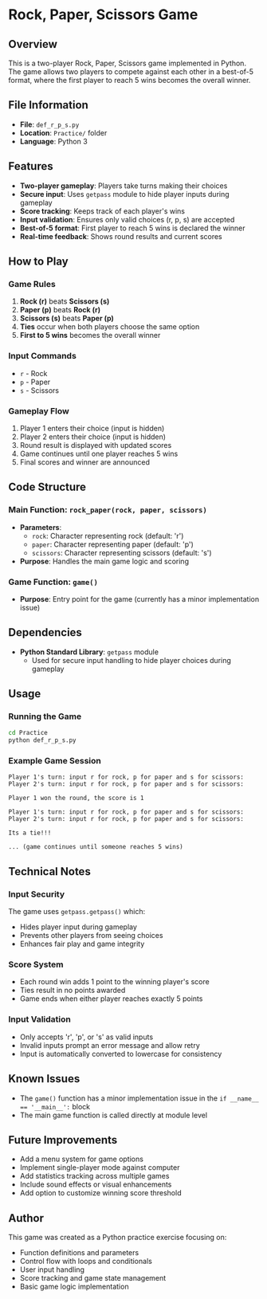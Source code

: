 # Rock, Paper, Scissors Game

## Overview
This is a two-player Rock, Paper, Scissors game implemented in Python. The game allows two players to compete against each other in a best-of-5 format, where the first player to reach 5 wins becomes the overall winner.

## File Information
- **File**: `def_r_p_s.py`
- **Location**: `Practice/` folder
- **Language**: Python 3

## Features
- **Two-player gameplay**: Players take turns making their choices
- **Secure input**: Uses `getpass` module to hide player inputs during gameplay
- **Score tracking**: Keeps track of each player's wins
- **Input validation**: Ensures only valid choices (r, p, s) are accepted
- **Best-of-5 format**: First player to reach 5 wins is declared the winner
- **Real-time feedback**: Shows round results and current scores

## How to Play

### Game Rules
1. **Rock (r)** beats **Scissors (s)**
2. **Paper (p)** beats **Rock (r)**
3. **Scissors (s)** beats **Paper (p)**
4. **Ties** occur when both players choose the same option
5. **First to 5 wins** becomes the overall winner

### Input Commands
- `r` - Rock
- `p` - Paper  
- `s` - Scissors

### Gameplay Flow
1. Player 1 enters their choice (input is hidden)
2. Player 2 enters their choice (input is hidden)
3. Round result is displayed with updated scores
4. Game continues until one player reaches 5 wins
5. Final scores and winner are announced

## Code Structure

### Main Function: `rock_paper(rock, paper, scissors)`
- **Parameters**: 
  - `rock`: Character representing rock (default: 'r')
  - `paper`: Character representing paper (default: 'p')
  - `scissors`: Character representing scissors (default: 's')
- **Purpose**: Handles the main game logic and scoring

### Game Function: `game()`
- **Purpose**: Entry point for the game (currently has a minor implementation issue)

## Dependencies
- **Python Standard Library**: `getpass` module
  - Used for secure input handling to hide player choices during gameplay

## Usage

### Running the Game
```bash
cd Practice
python def_r_p_s.py
```

### Example Game Session
```
Player 1's turn: input r for rock, p for paper and s for scissors: 
Player 2's turn: input r for rock, p for paper and s for scissors: 

Player 1 won the round, the score is 1

Player 1's turn: input r for rock, p for paper and s for scissors: 
Player 2's turn: input r for rock, p for paper and s for scissors: 

Its a tie!!!

... (game continues until someone reaches 5 wins)
```

## Technical Notes

### Input Security
The game uses `getpass.getpass()` which:
- Hides player input during gameplay
- Prevents other players from seeing choices
- Enhances fair play and game integrity

### Score System
- Each round win adds 1 point to the winning player's score
- Ties result in no points awarded
- Game ends when either player reaches exactly 5 points

### Input Validation
- Only accepts 'r', 'p', or 's' as valid inputs
- Invalid inputs prompt an error message and allow retry
- Input is automatically converted to lowercase for consistency

## Known Issues
- The `game()` function has a minor implementation issue in the `if __name__ == '__main__':` block
- The main game function is called directly at module level

## Future Improvements
- Add a menu system for game options
- Implement single-player mode against computer
- Add statistics tracking across multiple games
- Include sound effects or visual enhancements
- Add option to customize winning score threshold

## Author
This game was created as a Python practice exercise focusing on:
- Function definitions and parameters
- Control flow with loops and conditionals
- User input handling
- Score tracking and game state management
- Basic game logic implementation
